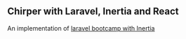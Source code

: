 ## Chirper with Laravel, Inertia and React

An implementation of [laravel bootcamp with Inertia](https://bootcamp.laravel.com/inertia/installation)